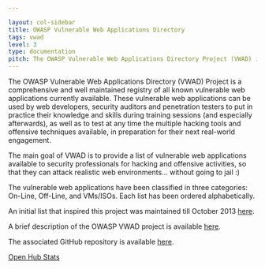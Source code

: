 ```yaml
---

layout: col-sidebar
title: OWASP Vulnerable Web Applications Directory
tags: vwad
level: 3
type: documentation
pitch: The OWASP Vulnerable Web Applications Directory Project (VWAD) is a comprehensive and well maintained registry of all known vulnerable web applications currently available for legal security and vulnerability testing of various kinds.
---
```


The OWASP Vulnerable Web Applications Directory (VWAD) Project is a comprehensive and well maintained registry of all known vulnerable web applications currently available. These vulnerable web applications can be used by web developers, security auditors and penetration testers to put in practice their knowledge and skills during training sessions (and especially afterwards), as well as to test at any time the multiple hacking tools and offensive techniques available, in preparation for their next real-world engagement.

The main goal of VWAD is to provide a list of vulnerable web applications available to security professionals for hacking and offensive activities, so that they can attack realistic web environments... without going to jail :)

The vulnerable web applications have been classified in three categories: On-Line, Off-Line, and VMs/ISOs. Each list has been ordered alphabetically.

An initial list that inspired this project was maintained till October 2013 [here](http://blog.taddong.com/2011/10/hacking-vulnerable-web-applications.html).

A brief description of the OWASP VWAD project is available [here](http://blog.dinosec.com/2013/11/owasp-vulnerable-web-applications.html).

The associated GitHub repository is available [here](https://github.com/OWASP/OWASP-VWAD). 

[Open Hub Stats](https://www.openhub.net/p/OWASP-VWAD)
